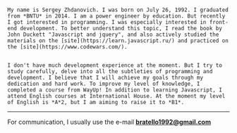                                                                                                                                                                         My name is Sergey Zhdanovich. I was born on July 26, 1992. I graduated from *BNTU* in 2014. I am a power engineer by education. But recently I got interested in programming. I was especially interested in front-end development. To better understand this topic, I read the book by John Duckett "Javascript and jquery", and also actively studied the materials on the [site](https://learn.javascript.ru/) and practiced on the [site](https://www.codewars.com/).
                                                                                                                                                                        
                                                                                                                                                                        I don't have much development experience at the moment. But I try to study carefully, delve into all the subtleties of programming and development. I believe that I will achieve my goals through my dedication and hard work. To improve my level of knowledge, I completed a course from WayUp! In addition to learning Javascript, I attend English courses at International House. At the moment my level of English is *A*2, but I am aiming to raise it to *B1*.
***
For communication, I usually use the e-mail **bratello1992@gmail.com**
